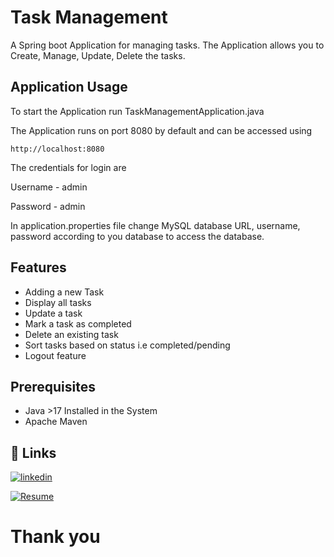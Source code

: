 
# Task Management

A Spring boot Application for managing tasks. The Application allows you to Create, Manage, Update, Delete the tasks.


## Application Usage
To start the Application run TaskManagementApplication.java

The Application runs on port 8080 by default and can be accessed using 

```http
http://localhost:8080
```
The credentials for login are

Username - admin

Password - admin

In application.properties file change MySQL database URL, username, password according to you database to access the database.


## Features

- Adding a new Task
- Display all tasks
- Update a task
- Mark a task as completed
- Delete an existing task
- Sort tasks based on status i.e completed/pending
- Logout feature

## Prerequisites

- Java >17 Installed in the System
- Apache Maven

## 🔗 Links

[![linkedin](https://img.shields.io/badge/linkedin-0A66C2?style=for-the-badge&logo=linkedin&logoColor=white)](https://www.linkedin.com/)

[![Resume]()](https://drive.google.com/file/d/12ny32Y7w4UUTYC6jgC_Dr0eRCNPoK-IB/view?usp=sharing)

# Thank you

